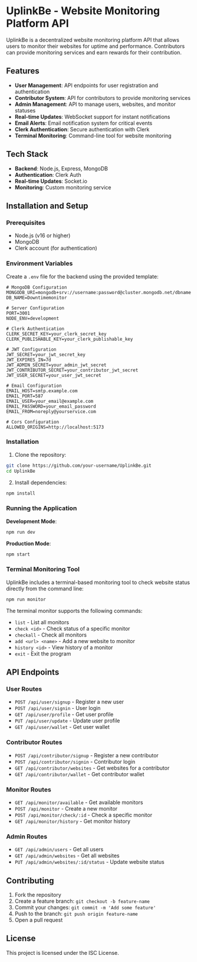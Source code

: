 # UplinkBe - Website Monitoring Platform API

UplinkBe is a decentralized website monitoring platform API that allows users to monitor their websites for uptime and performance. Contributors can provide monitoring services and earn rewards for their contribution.

## Features

- **User Management**: API endpoints for user registration and authentication
- **Contributor System**: API for contributors to provide monitoring services
- **Admin Management**: API to manage users, websites, and monitor statuses
- **Real-time Updates**: WebSocket support for instant notifications
- **Email Alerts**: Email notification system for critical events
- **Clerk Authentication**: Secure authentication with Clerk
- **Terminal Monitoring**: Command-line tool for website monitoring

## Tech Stack

- **Backend**: Node.js, Express, MongoDB
- **Authentication**: Clerk Auth
- **Real-time Updates**: Socket.io
- **Monitoring**: Custom monitoring service

## Installation and Setup

### Prerequisites

- Node.js (v16 or higher)
- MongoDB
- Clerk account (for authentication)

### Environment Variables

Create a `.env` file for the backend using the provided template:

```
# MongoDB Configuration
MONGODB_URI=mongodb+srv://username:password@cluster.mongodb.net/dbname
DB_NAME=Downtimemonitor

# Server Configuration
PORT=3001
NODE_ENV=development

# Clerk Authentication
CLERK_SECRET_KEY=your_clerk_secret_key
CLERK_PUBLISHABLE_KEY=your_clerk_publishable_key

# JWT Configuration
JWT_SECRET=your_jwt_secret_key
JWT_EXPIRES_IN=7d
JWT_ADMIN_SECRET=your_admin_jwt_secret
JWT_CONTRIBUTOR_SECRET=your_contributor_jwt_secret
JWT_USER_SECRET=your_user_jwt_secret

# Email Configuration
EMAIL_HOST=smtp.example.com
EMAIL_PORT=587
EMAIL_USER=your_email@example.com
EMAIL_PASSWORD=your_email_password
EMAIL_FROM=noreply@yourservice.com

# Cors Configuration
ALLOWED_ORIGINS=http://localhost:5173
```

### Installation

1. Clone the repository:

```bash
git clone https://github.com/your-username/UplinkBe.git
cd UplinkBe
```

2. Install dependencies:

```bash
npm install
```

### Running the Application

**Development Mode**:

```bash
npm run dev
```

**Production Mode**:

```bash
npm start
```

### Terminal Monitoring Tool

UplinkBe includes a terminal-based monitoring tool to check website status directly from the command line:

```bash
npm run monitor
```

The terminal monitor supports the following commands:

- `list` - List all monitors
- `check <id>` - Check status of a specific monitor
- `checkall` - Check all monitors
- `add <url> <name>` - Add a new website to monitor
- `history <id>` - View history of a monitor
- `exit` - Exit the program

## API Endpoints

### User Routes

- `POST /api/user/signup` - Register a new user
- `POST /api/user/signin` - User login
- `GET /api/user/profile` - Get user profile
- `PUT /api/user/update` - Update user profile
- `GET /api/user/wallet` - Get user wallet

### Contributor Routes

- `POST /api/contributor/signup` - Register a new contributor
- `POST /api/contributor/signin` - Contributor login
- `GET /api/contributor/websites` - Get websites for a contributor
- `GET /api/contributor/wallet` - Get contributor wallet

### Monitor Routes

- `GET /api/monitor/available` - Get available monitors
- `POST /api/monitor` - Create a new monitor
- `POST /api/monitor/check/:id` - Check a specific monitor
- `GET /api/monitor/history` - Get monitor history

### Admin Routes

- `GET /api/admin/users` - Get all users
- `GET /api/admin/websites` - Get all websites
- `PUT /api/admin/websites/:id/status` - Update website status

## Contributing

1. Fork the repository
2. Create a feature branch: `git checkout -b feature-name`
3. Commit your changes: `git commit -m 'Add some feature'`
4. Push to the branch: `git push origin feature-name`
5. Open a pull request

## License

This project is licensed under the ISC License. 